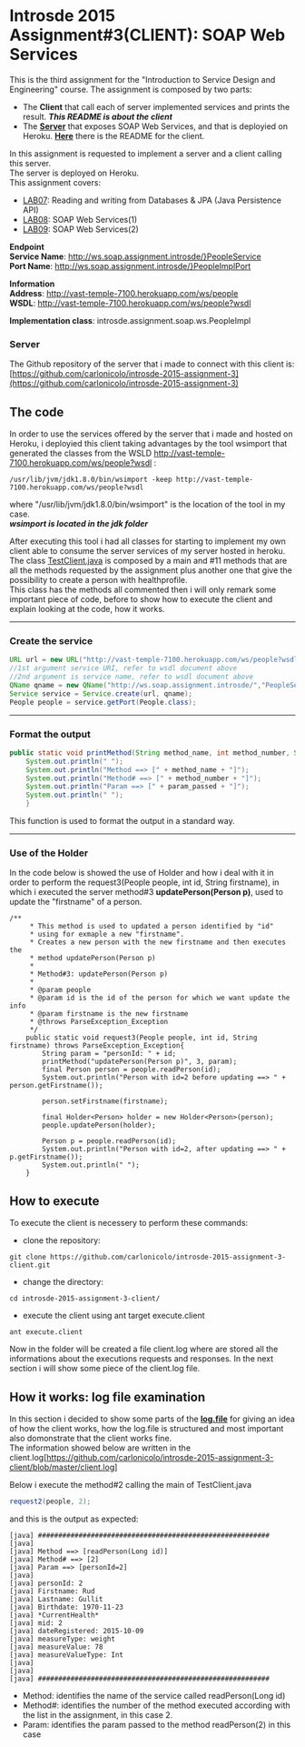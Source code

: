 # Introsde 2015 Assignment#3(CLIENT): SOAP Web Services
This is the third assignment for the "Introduction to Service Design and Engineering" course. The assignment is composed by two parts:
* The **Client** that call each of server implemented services and prints the result. ***This README is about the client***   
* The [**Server**](https://github.com/carlonicolo/introsde-2015-assignment-3) that exposes SOAP Web Services, and that is deployied on Heroku. [**Here**](https://github.com/carlonicolo/introsde-2015-assignment-3/blob/master/README.md) there is the README for the client.

In this assignment is requested to implement a server and a client calling this server. </br>
The server is deployed on Heroku.</br>
This assignment covers:
* [LAB07](https://github.com/IntroSDE/lab07): Reading and writing from Databases & JPA (Java Persistence API)
* [LAB08](https://github.com/IntroSDE/lab08): SOAP Web Services(1)
* [LAB09](https://github.com/IntroSDE/lab09): SOAP Web Services(2)



**Endpoint** </br>
**Service Name**:  http://ws.soap.assignment.introsde/}PeopleService </br> 
**Port Name**: http://ws.soap.assignment.introsde/}PeopleImplPort  </br>

**Information** </br>
**Address**: http://vast-temple-7100.herokuapp.com/ws/people </br>
**WSDL**: http://vast-temple-7100.herokuapp.com/ws/people?wsdl </br>

**Implementation class**: introsde.assignment.soap.ws.PeopleImpl

### Server
The Github repository of the server that i made to connect with this client is: [https://github.com/carlonicolo/introsde-2015-assignment-3](https://github.com/carlonicolo/introsde-2015-assignment-3)


## The code
In order to use the services offered by the server that i made and hosted on Heroku, i deployied this client taking advantages by the tool wsimport
that generated the classes from the WSLD http://vast-temple-7100.herokuapp.com/ws/people?wsdl :
```
/usr/lib/jvm/jdk1.8.0/bin/wsimport -keep http://vast-temple-7100.herokuapp.com/ws/people?wsdl
```
where "/usr/lib/jvm/jdk1.8.0/bin/wsimport" is the location of the tool in my case. </br>
***wsimport is located in the jdk folder***

After executing this tool i had all classes for starting to implement my own client able to consume the server services of my server hosted in heroku.</br>
The class [TestClient.java](https://github.com/carlonicolo/introsde-2015-assignment-3-client/blob/master/src/client/TestClient.java) is composed by a main and #11 methods that are all the methods requested by the assignment plus another one that give the possibility to create a person with healthprofile. </br>
This class has the methods all commented then i will only remark some important piece of code, before to show how to execute the client and explain looking at the code, how it works.

---
### Create the service
```java
URL url = new URL("http://vast-temple-7100.herokuapp.com/ws/people?wsdl");
//1st argument service URI, refer to wsdl document above
//2nd argument is service name, refer to wsdl document above
QName qname = new QName("http://ws.soap.assignment.introsde/","PeopleService");
Service service = Service.create(url, qname);
People people = service.getPort(People.class);
```
---
### Format the output
```java
public static void printMethod(String method_name, int method_number, String param_passed){
    System.out.println(" ");
    System.out.println("Method ==> [" + method_name + "]");
    System.out.println("Method# ==> [" + method_number + "]");
    System.out.println("Param ==> [" + param_passed + "]");
    System.out.println(" ");
    }
```
This function is used to format the output in a standard way.

---

### Use of the Holder
In the code below is showed the use of Holder and how i deal with it in order to perform the request3(People people, int id, String firstname), in which i executed the server method#3 **updatePerson(Person p)**, used to update the "firstname" of a person.

```
/**
     * This method is used to updated a person identified by "id"
     * using for exmaple a new "firstname".
     * Creates a new person with the new firstname and then executes the
     * method updatePerson(Person p)
     * 
     * Method#3: updatePerson(Person p)
     * 
     * @param people
     * @param id is the id of the person for which we want update the info
     * @param firstname is the new firstname
     * @throws ParseException_Exception
     */
    public static void request3(People people, int id, String firstname) throws ParseException_Exception{
    	String param = "personId: " + id; 
    	printMethod("updatePerson(Person p)", 3, param);
    	final Person person = people.readPerson(id);
        System.out.println("Person with id=2 before updating ==> " + person.getFirstname());
        
        person.setFirstname(firstname);

        final Holder<Person> holder = new Holder<Person>(person);
        people.updatePerson(holder);
        
        Person p = people.readPerson(id);
        System.out.println("Person with id=2, after updating ==> " + p.getFirstname());
        System.out.println(" ");
    }
```

## How to execute
To execute the client is necessery to perform these commands:
* clone the repository:
```
git clone https://github.com/carlonicolo/introsde-2015-assignment-3-client.git
```

* change the directory:
```
cd introsde-2015-assignment-3-client/
```

* execute the client using ant target execute.client
```
ant execute.client
```

Now in the folder will be created a file client.log where are stored all the informations about the executions requests and responses.
In the next section i will show some piece of the client.log file.


## How it works: log file examination
In this section i decided to show some parts of the [**log.file**](https://github.com/carlonicolo/introsde-2015-assignment-3-client/blob/master/client.log) for giving an idea of how the client works, how the log.file is structured and most important also domonstrate that the client works fine.</br>
The information showed below are written in the client.log[https://github.com/carlonicolo/introsde-2015-assignment-3-client/blob/master/client.log]

Below i execute the method#2 calling the main of TestClient.java

```java
request2(people, 2);
```
and this is the output as expected:

```
[java] #########################################################
[java]  
[java] Method ==> [readPerson(Long id)]
[java] Method# ==> [2]
[java] Param ==> [personId=2]
[java]  
[java] personId: 2
[java] Firstname: Rud
[java] Lastname: Gullit
[java] Birthdate: 1970-11-23
[java] *CurrentHealth*
[java] mid: 2
[java] dateRegistered: 2015-10-09
[java] measureType: weight
[java] measureValue: 78
[java] measureValueType: Int
[java]  
[java]  
[java] #########################################################
```

* Method: identifies the name of the service called readPerson(Long id)
* Method#: identifies the number of the method executed according with the list in the assignment, in this case 2.
* Param: identifies the param passed to the method readPerson(2) in this case


